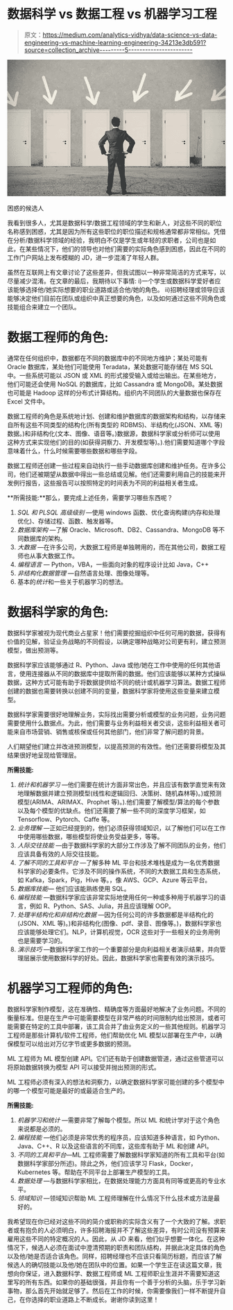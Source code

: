 # 数据科学 vs 数据工程 vs 机器学习工程

> 原文：<https://medium.com/analytics-vidhya/data-science-vs-data-engineering-vs-machine-learning-engineering-34213e3db591?source=collection_archive---------5----------------------->

![](img/f787c4b089fc5164ff280dd109643694.png)

困惑的候选人

我看到很多人，尤其是数据科学/数据工程领域的学生和新人，对这些不同的职位名称感到困惑，尤其是因为所有这些职位的职位描述和规格通常都非常相似。凭借在分析/数据科学领域的经验，我明白不仅是学生或年轻的求职者，公司也是如此，在某些情况下，他们的领导也对他们需要的实际角色感到困惑，因此在不同的工作门户网站上发布模糊的 JD，进一步混淆了年轻人群。

虽然在互联网上有文章讨论了这些差异，但我试图以一种非常简洁的方式来写，以尽量减少混淆。在文章的最后，我期待以下事情:
i)一个学生或数据科学爱好者应该能够选择他/她实际想要的职业道路或适合他/她的角色。
ii)招聘经理或领导应该能够决定他们目前在团队或组织中真正想要的角色，以及如何通过这些不同角色或技能组合来建立一个团队。

# 数据工程师的角色:

通常在任何组织中，数据都在不同的数据库中的不同地方维护；某处可能有 Oracle 数据库，某处他们可能使用 Teradata，某处数据可能存储在 MS SQL 中。一些系统可能以 JSON 或 XML 的形式接受输入或给出输出。在某些地方，他们可能还会使用 NoSQL 的数据库，比如 Cassandra 或 MongoDB。某处数据也可能是 Hadoop 这样的分布式计算结构。组织内不同团队的大量数据也保存在 Excel 文件中。

数据工程师的角色是系统地计划、创建和维护数据库的数据架构和结构，以存储来自所有这些不同类型的结构化(所有类型的 RDBMS)、半结构化(JSON、XML 等)数据。)和非结构化(文本、图像、语音等。)数据源，数据科学家或分析师可以使用这种方式来实现他们的目的(如获得洞察力、开发模型等)。).他们需要知道哪个字段意味着什么，什么时候需要哪些数据和哪些字段。

数据工程师还创建一些过程来自动执行一些手动数据库创建和维护任务。在许多公司，他们还被期望从数据中得出一些总结或见解。他们还需要利用自己的技能来开发例行报告，这些报告可以按照特定的时间表为不同的利益相关者生成。

**所需技能:**那么，要完成上述任务，需要学习哪些东西呢？

1.  *SQL 和 PLSQL 高级级别* —使用 windows 函数、优化查询构建(内存和处理优化)、存储过程、函数、触发器等。
2.  *数据库架构* —了解 Oracle、Microsoft、DB2、Cassandra、MongoDB 等不同数据库的架构。
3.  *大数据* —在许多公司，大数据工程师是单独聘用的，而在其他公司，数据工程师也从事大数据工作。
4.  *编程语言* — Python，VBA，一些面向对象的程序设计比如 Java，C++
5.  *非结构化数据管理* —自然语言处理、图像处理等。
6.  基本的*统计*和一些关于机器学习的想法。

# 数据科学家的角色:

数据科学家被视为现代商业占星家！他们需要挖掘组织中任何可用的数据，获得有价值的见解，验证业务战略的不同假设，以确定哪种战略对公司更有利，建立预测模型，做出预测等。

数据科学家应该能够通过 R、Python、Java 或他/她在工作中使用的任何其他语言，使用连接器从不同的数据库中提取所需的数据。他们应该能够以某种方式操纵数据，这种方式可能有助于将数据提供给不同的统计或机器学习算法。数据工程师创建的数据也需要转换以创建不同的变量，数据科学家将使用这些变量来建立模型。

数据科学家需要很好地理解业务，实际找出需要分析或模型的业务问题，业务问题需要使用什么数据点。为此，他们需要与业务利益相关者交谈，这些利益相关者可能来自市场营销、销售或核保或任何其他部门，他们非常了解问题的背景。

人们期望他们建立并改进预测模型，以提高预测的有效性。他们还需要将模型及其结果很好地呈现给管理层。

**所需技能:**

1.  *统计和机器学习* —他们需要在统计方面非常出色，并且应该有数学直觉来有效地理解数据并建立预测模型(线性和逻辑回归、决策树、随机森林等)。)或预测模型(ARIMA、ARIMAX、Prophet 等)。).他们需要了解模型/算法的每个参数以及每个模型的优缺点。他们还需要了解一些不同的深度学习框架，如 Tensorflow、Pytorch、Caffe 等。
2.  *业务理解* —正如已经提到的，他们必须获得领域知识，以了解他们可以在工作中使用哪些数据，哪些模型将使业务受益更多，等等。
3.  *人际交往技能* —由于数据科学家的大部分工作涉及了解不同团队的业务，他们应该具备有效的人际交往技能。
4.  *了解不同的工具和平台* —了解多种 ML 平台和技术堆栈是成为一名优秀数据科学家的必要条件。它涉及不同的操作系统，不同的大数据工具和生态系统，如 Kafka，Spark，Pig，Hive 等。，像 AWS、GCP、Azure 等云平台。
5.  *数据库技能—* 他们应该能熟练使用 SQL。
6.  *编程技能* —数据科学家应该非常实际地使用任何一种或多种用于机器学习的语言，例如 R、Python、SAS、Julia，并且应该理解 OOP。
7.  *处理半结构化和非结构化数据* —因为任何公司的许多数据都是半结构化的(JSON、XML 等)。)和非结构化(图像、pdf、录音、图像等。)，数据科学家也应该能够处理它们。NLP，计算机视觉，OCR 这些对于一些相关的业务用例也是需要学习的。
8.  *演示技巧* —数据科学家工作的一个重要部分是向利益相关者演示结果，并向管理层展示使用数据科学的好处。因此，数据科学家也需要有效的演示技巧。

# 机器学习工程师的角色:

数据科学家制作模型，这在准确性、精确度等方面最好地解决了业务问题。不同的衡量标准。但是在生产中可能需要模型在非常严格的时间限制内给出预测，或者可能需要在特定的工具中部署，该工具合并了由业务定义的一些其他规则。机器学习工程师是那些计算机/软件工程师，他们帮助优化 ML 模型以部署在生产中，以确保模型可以给出对万亿字节或更多数据的预测。

ML 工程师为 ML 模型创建 API。它们还有助于创建数据管道，通过这些管道可以将原始数据转换为模型 API 可以接受并抛出预测的形式。

ML 工程师必须有深入的想法和洞察力，以确定数据科学家可能创建的多个模型中的哪一个模型可能是最好的或最适合生产的。

**所需技能:**

1.  *机器学习和统计* —需要非常了解每个模型。所以 ML 和统计学对于这个角色来说都是必须的。
2.  *编程技能* —他们必须是非常优秀的程序员，应该知道多种语言，如 Python、Java、C++、R 以及这些语言的不同库，这些库有助于 ML 和创建 API。
3.  *不同的工具和平台*—ML 工程师需要了解数据科学家知道的所有工具和平台(如数据科学家部分所述)。除此之外，他们应该学习 Flask，Docker，Kubernetes 等。帮助在不同平台上部署生产模型的工具。
4.  *数据处理* —与数据科学家相比，在数据处理能力方面具有同等或更高的专业水平。
5.  *领域知识* —领域知识帮助 ML 工程师理解在什么情况下什么技术或方法是最好的。

我希望现在你已经对这些不同的简介或职称的实际含义有了一个大致的了解。求职者或有抱负的人必须明白，许多招聘海报并不了解这些差异，有时公司没有预算来雇用这些不同的特定概况的人。因此，从 JD 来看，他们似乎想要一体化。在这种情况下，候选人必须在面试中澄清预期的职责和团队结构，并据此决定具体的角色以及他/她是否适合该角色。同样，招聘经理也不应该只看简历标题，而应该了解候选人的确切技能以及他/她在团队中的位置。如果一个学生正在读这篇文章，我想向你保证，进入数据科学、数据工程师或 ML 工程师职业生涯并不需要知道这里写的所有东西。如果你的基础很强，并且你有一个善于分析的头脑，乐于学习新事物，那么首先开始就足够了。然后在工作的时候，你需要像我们一样不断提升自己，在你选择的职业道路上不断成长。谢谢你读到这里！